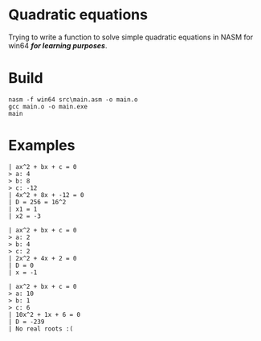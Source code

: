# Quadratic equations

Trying to write a function to solve simple quadratic equations in NASM for win64 ***for learning purposes***.

# Build

```
nasm -f win64 src\main.asm -o main.o
gcc main.o -o main.exe
main
```

# Examples

```
| ax^2 + bx + c = 0
> a: 4
> b: 8
> c: -12
| 4x^2 + 8x + -12 = 0
| D = 256 = 16^2
| x1 = 1
| x2 = -3
```

```
| ax^2 + bx + c = 0
> a: 2 
> b: 4
> c: 2
| 2x^2 + 4x + 2 = 0
| D = 0
| x = -1
```

```
| ax^2 + bx + c = 0
> a: 10
> b: 1
> c: 6
| 10x^2 + 1x + 6 = 0
| D = -239
| No real roots :(
```